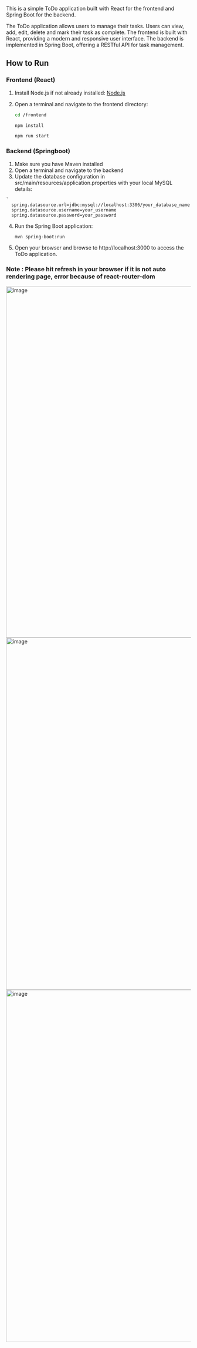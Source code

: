 
This is a simple ToDo application built with React for the frontend and Spring Boot for the backend.



The ToDo application allows users to manage their tasks. Users can view, add, edit, delete and mark their task as complete. 
The frontend is built with React, providing a modern and responsive user interface. 
The backend is implemented in Spring Boot, offering a RESTful API for task management.

## How to Run

### Frontend (React)

1. Install Node.js if not already installed: [Node.js](https://nodejs.org/)

2. Open a terminal and navigate to the frontend directory:

   ```bash
   cd /frontend

   npm install

   npm run start

### Backend (Springboot)
   1. Make sure you have Maven installed
   2. Open a terminal and navigate to the backend
   3. Update the database configuration in src/main/resources/application.properties with your local MySQL details: 
    
    `
      spring.datasource.url=jdbc:mysql://localhost:3306/your_database_name
      spring.datasource.username=your_username
      spring.datasource.password=your_password

  4. Run the Spring Boot application:

     ```bash
     mvn spring-boot:run

  5. Open your browser and browse to http://localhost:3000 to access the ToDo application.
  
    
### Note : Please hit refresh in your browser if it is not auto rendering page, error because of react-router-dom

<img width="957" alt="image" src="https://github.com/D-jain13/Dhairya_todo/assets/88362930/ce4b784c-d1c7-47e2-bac0-f240f0af8a67">
<img width="960" alt="image" src="https://github.com/D-jain13/Dhairya_todo/assets/88362930/22ed705d-c752-4d54-bdb2-93f7364c03f0">
<img width="960" alt="image" src="https://github.com/D-jain13/Dhairya_todo/assets/88362930/5a02756b-b206-42ff-9adf-1936a2675cc7">

